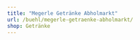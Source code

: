 ```yaml
---
title: "Megerle Getränke Abholmarkt"
url: /buehl/megerle-getraenke-abholmarkt/
shop: Getränke
---
```

